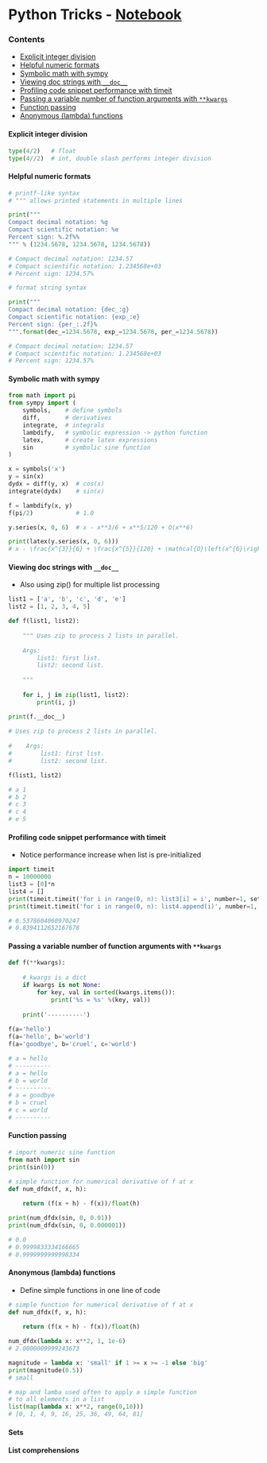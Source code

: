 # Python Tricks - [Notebook](./python_tricks.ipynb)

### Contents
* [Explicit integer division](https://github.com/jphall663/GWU_data_mining/blob/master/py_tricks.md#explicit-integer-division)
* [Helpful numeric formats](https://github.com/jphall663/GWU_data_mining/blob/master/py_tricks.md#helpful-numeric-formats)
* [Symbolic math with sympy](https://github.com/jphall663/GWU_data_mining/blob/master/py_tricks.md#symbolic-math-with-sympy)
* [Viewing doc strings with `__doc__`](https://github.com/jphall663/GWU_data_mining/blob/master/py_tricks.md#viewing-doc-strings-with-__doc__)
* [Profiling code snippet performance with timeit ](https://github.com/jphall663/GWU_data_mining/blob/master/py_tricks.md#profiling-code-snippet-performance-with-timeit)
* [Passing a variable number of function arguments with `**kwargs`](https://github.com/jphall663/GWU_data_mining/blob/master/py_tricks.md#passing-a-variable-number-of-function-arguments-with-kwargs)
* [Function passing](https://github.com/jphall663/GWU_data_mining/blob/master/py_tricks.md#function-passing)
* [Anonymous (lambda) functions](https://github.com/jphall663/GWU_data_mining/blob/master/py_tricks.md#anonymous-lambda-functions)

#### Explicit integer division

```python
type(4/2)   # float
type(4//2)  # int, double slash performs integer division
```

#### Helpful numeric formats

```python
# printf-like syntax
# """ allows printed statements in multiple lines

print("""
Compact decimal notation: %g 
Compact scientific notation: %e
Percent sign: %.2f%%
""" % (1234.5678, 1234.5678, 1234.5678))

# Compact decimal notation: 1234.57 
# Compact scientific notation: 1.234568e+03
# Percent sign: 1234.57%

# format string syntax

print("""
Compact decimal notation: {dec_:g}
Compact scientific notation: {exp_:e}
Percent sign: {per_:.2f}%
""".format(dec_=1234.5678, exp_=1234.5678, per_=1234.5678))

# Compact decimal notation: 1234.57
# Compact scientific notation: 1.234568e+03
# Percent sign: 1234.57%
```

#### Symbolic math with sympy

```python
from math import pi
from sympy import (
    symbols,    # define symbols
    diff,       # derivatives
    integrate,  # integrals
    lambdify,   # symbolic expression -> python function
    latex,      # create latex expressions
    sin         # symbolic sine function
)

x = symbols('x')
y = sin(x)
dydx = diff(y, x)  # cos(x)
integrate(dydx)    # sin(x)

f = lambdify(x, y)
f(pi/2)            # 1.0

y.series(x, 0, 6)  # x - x**3/6 + x**5/120 + O(x**6)

print(latex(y.series(x, 0, 6)))
# x - \frac{x^{3}}{6} + \frac{x^{5}}{120} + \mathcal{O}\left(x^{6}\right)
```

#### Viewing doc strings with `__doc__`
* Also using zip() for multiple list processing
 
```python
list1 = ['a', 'b', 'c', 'd', 'e']
list2 = [1, 2, 3, 4, 5]

def f(list1, list2):
    
    """ Uses zip to process 2 lists in parallel.
    
    Args:
        list1: first list.
        list2: second list.
    
    """
    
    for i, j in zip(list1, list2):
        print(i, j)

print(f.__doc__)
 
# Uses zip to process 2 lists in parallel.
    
#    Args:
#        list1: first list.
#        list2: second list.

f(list1, list2)

# a 1
# b 2
# c 3
# c 4
# e 5
```

#### Profiling code snippet performance with timeit 
* Notice performance increase when list is pre-initialized

```python
import timeit
n = 10000000
list3 = [0]*n
list4 = []
print(timeit.timeit('for i in range(0, n): list3[i] = i', number=1, setup='from __main__ import n, list3'))
print(timeit.timeit('for i in range(0, n): list4.append(i)', number=1, setup='from __main__ import n, list4'))

# 0.5378604060970247
# 0.8394112652167678
```

#### Passing a variable number of function arguments with `**kwargs`

```python
def f(**kwargs):
    
    # kwargs is a dict
    if kwargs is not None:
        for key, val in sorted(kwargs.items()):
            print('%s = %s' %(key, val))
            
    print('----------')
        
f(a='hello')
f(a='hello', b='world')
f(a='goodbye', b='cruel', c='world')

# a = hello
# ----------
# a = hello
# b = world
# ----------
# a = goodbye
# b = cruel
# c = world
# ----------
```

#### Function passing

```python
# import numeric sine function
from math import sin
print(sin(0))

# simple function for numerical derivative of f at x
def num_dfdx(f, x, h):
    
    return (f(x + h) - f(x))/float(h)

print(num_dfdx(sin, 0, 0.01))
print(num_dfdx(sin, 0, 0.000001))

# 0.0
# 0.9999833334166665
# 0.9999999999998334
```

#### Anonymous (lambda) functions

* Define simple functions in one line of code
```python
# simple function for numerical derivative of f at x
def num_dfdx(f, x, h):
    
    return (f(x + h) - f(x))/float(h)

num_dfdx(lambda x: x**2, 1, 1e-6)
# 2.0000009999243673

magnitude = lambda x: 'small' if 1 >= x >= -1 else 'big'
print(magnitude(0.5))
# small

# map and lamba used often to apply a simple function
# to all elements in a list
list(map(lambda x: x**2, range(0,10)))
# [0, 1, 4, 9, 16, 25, 36, 49, 64, 81]
```

#### Sets

#### List comprehensions